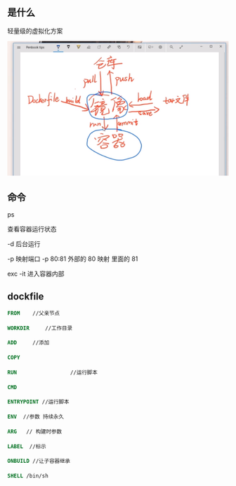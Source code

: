 ## 是什么

轻量级的虚拟化方案

![](./img/docker.png)



## 命令

ps

查看容器运行状态



-d 后台运行



-p 映射端口 -p 80:81 外部的 80 映射 里面的 81



exc -it 进入容器内部









## dockfile

```dockerfile
FROM	//父亲节点

WORKDIR 	//工作目录

ADD  	//添加

COPY

RUN					//运行脚本

CMD					

ENTRYPOINT //运行脚本

ENV  //参数 持续永久

ARG   // 构建时参数

LABEL  //标示

ONBUILD //让子容器继承

SHELL /bin/sh
```




